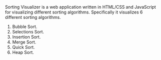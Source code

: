 




Sorting Visualizer is a web application written in HTML/CSS and JavaScript for visualizing different sorting algorithms. Specifically it visualizes 6 different sorting algorithms. 

1. Bubble Sort.
2. Selections Sort.
3. Insertion Sort.
4. Merge Sort.
5. Quick Sort.
6. Heap Sort.